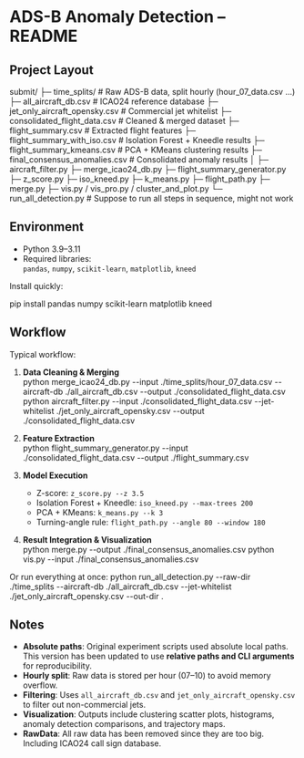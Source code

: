 # ADS-B Anomaly Detection – README

## Project Layout

submit/
├─ time_splits/                  # Raw ADS-B data, split hourly (hour_07_data.csv ...)
├─ all_aircraft_db.csv           # ICAO24 reference database
├─ jet_only_aircraft_opensky.csv # Commercial jet whitelist
├─ consolidated_flight_data.csv  # Cleaned & merged dataset
├─ flight_summary.csv            # Extracted flight features
├─ flight_summary_with_iso.csv   # Isolation Forest + Kneedle results
├─ flight_summary_kmeans.csv     # PCA + KMeans clustering results
├─ final_consensus_anomalies.csv # Consolidated anomaly results
│
├─ aircraft_filter.py
├─ merge_icao24_db.py
├─ flight_summary_generator.py
├─ z_score.py
├─ iso_kneed.py
├─ k_means.py
├─ flight_path.py
├─ merge.py
├─ vis.py / vis_pro.py / cluster_and_plot.py
└─ run_all_detection.py          # Suppose to run all steps in sequence, might not work


## Environment
- Python 3.9–3.11
- Required libraries:  
  `pandas`, `numpy`, `scikit-learn`, `matplotlib`, `kneed`

Install quickly:

pip install pandas numpy scikit-learn matplotlib kneed


## Workflow
Typical workflow:

1. **Data Cleaning & Merging**  
   python merge_icao24_db.py --input ./time_splits/hour_07_data.csv                              --aircraft-db ./all_aircraft_db.csv                              --output ./consolidated_flight_data.csv
   python aircraft_filter.py --input ./consolidated_flight_data.csv                              --jet-whitelist ./jet_only_aircraft_opensky.csv                              --output ./consolidated_flight_data.csv


2. **Feature Extraction**  
   python flight_summary_generator.py           --input ./consolidated_flight_data.csv           --output ./flight_summary.csv


3. **Model Execution**  
   - Z-score: `z_score.py --z 3.5`  
   - Isolation Forest + Kneedle: `iso_kneed.py --max-trees 200`  
   - PCA + KMeans: `k_means.py --k 3`  
   - Turning-angle rule: `flight_path.py --angle 80 --window 180`  

4. **Result Integration & Visualization**  
   python merge.py --output ./final_consensus_anomalies.csv
   python vis.py --input ./final_consensus_anomalies.csv


Or run everything at once:
python run_all_detection.py --raw-dir ./time_splits                             --aircraft-db ./all_aircraft_db.csv                             --jet-whitelist ./jet_only_aircraft_opensky.csv                             --out-dir .

## Notes
- **Absolute paths**: Original experiment scripts used absolute local paths. This version has been updated to use **relative paths and CLI arguments** for reproducibility.  
- **Hourly split**: Raw data is stored per hour (07–10) to avoid memory overflow.  
- **Filtering**: Uses `all_aircraft_db.csv` and `jet_only_aircraft_opensky.csv` to filter out non-commercial jets.  
- **Visualization**: Outputs include clustering scatter plots, histograms, anomaly detection comparisons, and trajectory maps.  
- **RawData**: All raw data has been removed since they are too big. Including ICAO24 call sign database.